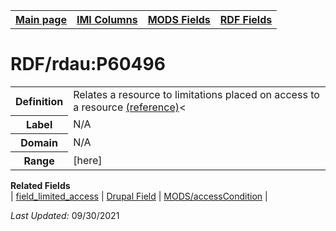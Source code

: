 <!DOCTYPE html>
<html>

<body>
<table style="width:100%">
  <tr>
    <th><a href="index.md">Main page</a></th>
	<th><a href="IMI.md">IMI Columns</a></th>
    <th><a href="MODS.md">MODS Fields</a></th>
    <th><a href="RDF.md">RDF Fields</a></th>
  </tr>
</table>


<h1>RDF/rdau:P60496</h1>
<table>
<tr>
	<th>Definition</th>
	<td>Relates a resource to limitations placed on access to a resource <a href="http://www.rdaregistry.info/Elements/u/#P60496">(reference)</a><</td>
</tr>
<tr>
	<th>Label</th>
	<td>N/A</td>
</tr>
<tr>
	<th>Domain</th>
	<td>N/A</td>
</tr>
<tr>
	<th>Range</th>
	<td>[here]</td>
</tr>
</table>
<dl>
	<dt><b>Related Fields</b></dt>
		| <a href="field_limited_access.md">field_limited_access</a> | 
		<a href="DrupalFields.md#limited-access">Drupal Field</a> |
		<a href="mods.access_condition.md">MODS/accessCondition</a> | 
</dl>
<p><i>Last Updated: </i>09/30/2021</p>
</body>
</html>
